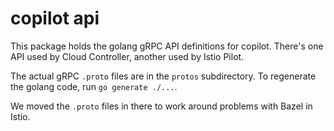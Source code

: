 # copilot api

This package holds the golang gRPC API definitions for copilot.  There's one API used by Cloud Controller, another used by Istio Pilot.

The actual gRPC `.proto` files are in the `protos` subdirectory.  To regenerate the golang code, run `go generate ./...`.

We moved the `.proto` files in there to work around problems with Bazel in Istio.
